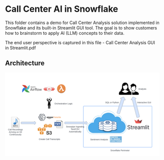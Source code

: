 # Call Center AI in Snowflake

This folder contains a demo for Call Center Analysis solution implemented in Snowflake and its built-in Streamlit GUI tool. The goal is to show customers how to brainstorm to apply AI (LLM) concepts to their data.

The end user perspective is captured in this file - Call Center Analysis GUI in Streamlit.pdf

## Architecture
![Architecture Diagram](images/snowflake_architecture.png)

